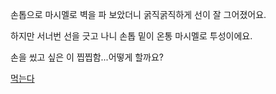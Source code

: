 손톱으로 마시멜로 벽을 파 보았더니 굵직굵직하게 선이 잘 그어졌어요.

하지만 서너번 선을 긋고 나니 손톱 밑이 온통 마시멜로 투성이에요.

손을 씼고 싶은 이 찝찝함...어떻게 할까요?

[먹는다](../../eating-walls/eating-marshmallow.md)
